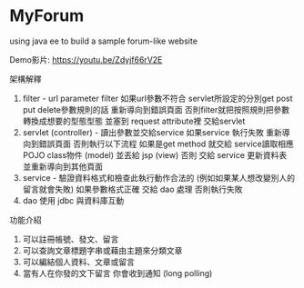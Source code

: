 # MyForum
using java ee to build a sample forum-like website

Demo影片: https://youtu.be/Zdyjf66rV2E

架構解釋

  1. filter - url parameter filter
     如果url參數不符合 servlet所設定的分別get post put delete參數規則的話 重新導向到錯誤頁面
     否則filter就把按照規則把參數 轉換成想要的型態型態 並塞到 request attribute裡 交給servlet
  2. servlet (controller) - 讀出參數並交給service
     如果service 執行失敗 重新導向到錯誤頁面
     否則執行以下流程
         如果是get method 就交給 service讀取相應 POJO class物件 (model) 並丟給 jsp (view)
         否則 交給 service 更新資料表 並重新導向到其他頁面
  3. service - 驗證資料格式和檢查此執行動作合法的 (例如如果某人想改變別人的留言就會失敗)
     如果參數格式正確 交給 dao 處理
     否則執行失敗
  4. dao 使用 jdbc 與資料庫互動

功能介紹

  1. 可以註冊帳號、發文、留言
  2. 可以查詢文章標題字串或藉由主題來分類文章
  3. 可以編結個人資料、文章或留言
  4. 當有人在你發的文下留言 你會收到通知 (long polling)
